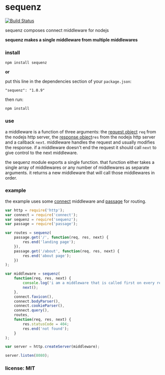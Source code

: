# sequenz

[![Build Status](https://travis-ci.org/snd/sequenz.png)](https://travis-ci.org/snd/sequenz)

sequenz composes connect middleware for nodejs

**sequenz makes a single middleware from multiple middlewares**

### install

```
npm install sequenz
```

**or**

put this line in the dependencies section of your `package.json`:

```
"sequenz": "1.0.9"
```

then run:

```
npm install
```

### use

a middleware is a function of three arguments:
the [request object](http://nodejs.org/api/http.html#http_http_incomingmessage) `req` from the nodejs http server,
the [response object](http://nodejs.org/api/http.html#http_class_http_serverresponse)`res` from the nodejs http server
and a callback `next`.
middleware handles the request and usually modifies the response.
if a middleware doesn't end the request it should call `next` to give control
to the next middleware.

the sequenz module exports a single function.
that function either takes a single array of middlewares or any number of middlewares
as separate arguments.
it returns a new middleware that will call those middlewares in order.

### example

the example uses some [connect](http://www.senchalabs.org/connect/) middleware and [passage](https://github.com/snd/passage) for routing.

```javascript
var http = require('http');
var connect = require('connect');
var sequenz = require('sequenz');
var passage = require('passage');

var routes = sequenz(
    passage.get('/', function(req, res, next) {
        res.end('landing page');
    }),
    passage.get('/about', function(req, res, next) {
        res.end('about page');
    })
);

var middleware = sequenz(
    function(req, res, next) {
        console.log('i am a middleware that is called first on every request');
        next();
    },
    connect.favicon(),
    connect.bodyParser(),
    connect.cookieParser(),
    connect.query(),
    routes,
    function(req, res, next) {
        res.statusCode = 404;
        res.end('not found');
    }
);

var server = http.createServer(middleware);

server.listen(8080);
```

### license: MIT
